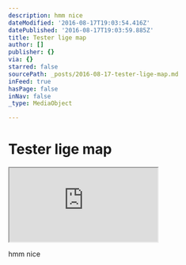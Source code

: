 ```yaml
---
description: hmm nice
dateModified: '2016-08-17T19:03:54.416Z'
datePublished: '2016-08-17T19:03:59.885Z'
title: Tester lige map
author: []
publisher: {}
via: {}
starred: false
sourcePath: _posts/2016-08-17-tester-lige-map.md
inFeed: true
hasPage: false
inNav: false
_type: MediaObject

---
```

# Tester lige map

<iframe src="https://the-grid.github.io/ed-location/?latitude=20&amp;longitude=-35&amp;zoom=8&amp;address=Herning%2C%20Midtjylland%2C%20Denmark" style=""></iframe>

hmm nice